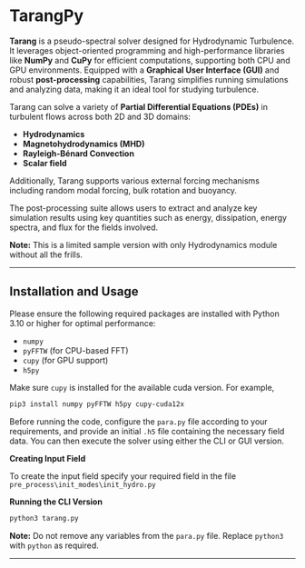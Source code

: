 # **TarangPy**

**Tarang** is a pseudo-spectral solver designed for Hydrodynamic Turbulence. It leverages object-oriented programming and high-performance libraries like **NumPy** and **CuPy** for efficient computations, supporting both CPU and GPU environments. Equipped with a **Graphical User Interface (GUI)** and robust **post-processing** capabilities, Tarang simplifies running simulations and analyzing data, making it an ideal tool for studying turbulence.

Tarang can solve a variety of **Partial Differential Equations (PDEs)** in turbulent flows across both 2D and 3D domains:

- **Hydrodynamics**
- **Magnetohydrodynamics (MHD)**
- **Rayleigh-Bénard Convection**
- **Scalar field**

Additionally, Tarang supports various external forcing mechanisms including random modal forcing, bulk rotation and buoyancy.

The post-processing suite allows users to extract and analyze key simulation results using key quantities such as energy, dissipation, energy spectra, and flux for the fields involved.

**Note:** This is a limited sample version with only Hydrodynamics module without all the frills.

---

## **Installation and Usage**

Please ensure the following required packages are installed with Python 3.10 or higher for optimal performance:

- `numpy`
- `pyFFTW` (for CPU-based FFT)
- `cupy` (for GPU support)
- `h5py`

Make sure `cupy` is installed for the available cuda version. For example,

```bash
pip3 install numpy pyFFTW h5py cupy-cuda12x
```

Before running the code, configure the `para.py` file according to your requirements, and provide an initial `.h5` file containing the necessary field data. You can then execute the solver using either the CLI or GUI version.

**Creating Input Field**

To create the input field specify your required field in the file `pre_process\init_modes\init_hydro.py`

**Running the CLI Version**

```bash
python3 tarang.py
```

**Note:** Do not remove any variables from the `para.py` file. Replace `python3` with `python` as required.

---
